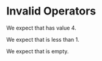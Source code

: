 # Invalid Operators

We expect that has value 4.
<!--           ^
error: invalid attribute check - missing receiver [attribute-check.receiver.missing]
-->

We expect that is less than 1.
<!--           ^
error: invalid conditional operator - missing left-hand expression [conditional.lhs.missing]
-->

We expect that is empty.
<!--           ^
error: invalid predicate operator - missing left-hand expression [predicate.lhs.missing]
-->
